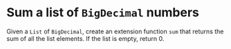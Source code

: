 # Sum a list of `BigDecimal` numbers

Given a `List` of `BigDecimal`, create an extension function `sum` that returns the sum of all the list elements. 
If the list is empty, return 0.